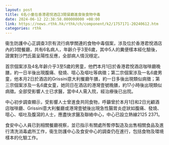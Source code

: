 ```yaml
---
layout: post
title: 6名小童在香港君悅酒店3間餐廳進食後食物中毒
date: 2024-06-12 22:38:58.000000000 +08:00
link: https://news.rthk.hk/rthk/ch/component/k2/1757171-20240612.htm
categories: rthk
---
```


衞生防護中心正調查3宗有流行病學關連的食物中毒個案，涉及位於香港君悅酒店內的3間餐廳，共有6名病人，年齡介乎3至6歲，其中5人的糞便樣本經化驗後，證實對沙門氏菌呈陽性反應，全部病人情況穩定。

首宗個案涉及4名年齡介乎3至5歲的男童，他們本月1日於香港君悅酒店咖啡廳晚膳，約一日半後出現腹痛、發燒、噁心及嘔吐等病徵；第二宗個案涉及一名6歲男童，他本月2日於酒店的Grissini意大利餐廳午膳，約一日多後出現類似病徵；第三宗個案涉及一名6歲女童，她同日在酒店的港灣壹號晚膳，約17小時後出現類似病徵。全部受影響人士已求醫，當中4人需入院，經治療後已出院。
 
中心初步調查顯示，受影響人士曾進食共同食物，呼籲曾於本月1日和2日光顧酒店咖啡廳、Grissini意大利餐廳或港灣壹號後出現急性腸胃炎症狀如腹痛、發燒、噁心、嘔吐及腹瀉的人士，應盡快求醫及聯絡中心，中心已設立熱線2125 2371。
 
食安中心人員已到相關餐廳視察，並已指示有關處所暫停製造及出售相關食品及進行清洗消毒處所工作，衞生防護中心及食安中心的調查仍在進行，包括食物及環境樣本的化驗工作。
